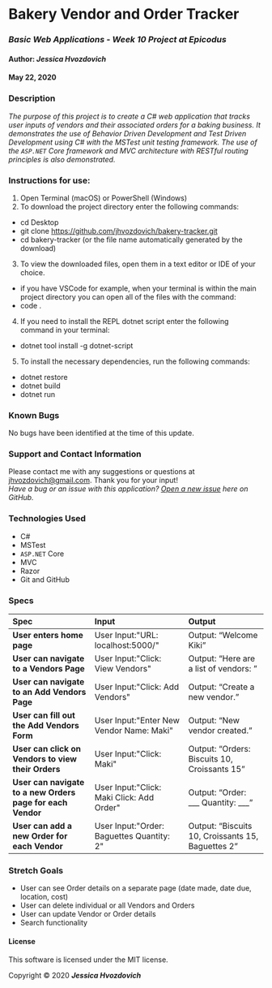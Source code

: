 # **Bakery Vendor and Order Tracker**

### _Basic Web Applications - Week 10 Project at Epicodus_

#### Author: **_Jessica Hvozdovich_**
#### May 22, 2020

### Description

_The purpose of this project is to create a C# web application that tracks user inputs of vendors and their associated orders for a baking business. It demonstrates the use of Behavior Driven Development and Test Driven Development using C# with the MSTest unit testing framework. The use of the `ASP.NET` Core framework and MVC architecture with RESTful routing principles is also demonstrated._

### Instructions for use:

1. Open Terminal (macOS) or PowerShell (Windows)
2. To download the project directory enter the following commands:
* cd Desktop
* git clone https://github.com/jhvozdovich/bakery-tracker.git
* cd bakery-tracker (or the file name automatically generated by the download)
3. To view the downloaded files, open them in a text editor or IDE of your choice.
* if you have VSCode for example, when your terminal is within the main project directory you can open all of the files with the command:
* code .
4. If you need to install the REPL dotnet script enter the following command in your terminal: 
* dotnet tool install -g dotnet-script
5. To install the necessary dependencies, run the following commands:
* dotnet restore
* dotnet build
* dotnet run

### Known Bugs

No bugs have been identified at the time of this update.

### Support and Contact Information

Please contact me with any suggestions or questions at jhvozdovich@gmail.com. Thank you for your input!  
_Have a bug or an issue with this application? [Open a new issue](https://github.com/jhvozdovich/bakery-tracker/issues) here on GitHub._

### Technologies Used

* C#
* MSTest
* `ASP.NET` Core
* MVC
* Razor
* Git and GitHub

### Specs
| Spec | Input | Output |
| :------------- | :------------- | :------------- |
| **User enters home page** | User Input:"URL: localhost:5000/" | Output: “Welcome Kiki” |
| **User can navigate to a Vendors Page** | User Input:"Click: View Vendors" | Output: “Here are a list of vendors: ” |
| **User can navigate to an Add Vendors Page** | User Input:"Click: Add Vendors" | Output: “Create a new vendor.” |
| **User can fill out the Add Vendors Form** | User Input:"Enter New Vendor Name: Maki" | Output: “New vendor created.” |
| **User can click on Vendors to view their Orders** | User Input:"Click: Maki" | Output: “Orders: Biscuits 10, Croissants 15” |
| **User can navigate to a new Orders page for each Vendor** | User Input:"Click: Maki Click: Add Order" | Output: “Order: \___ Quantity: \___” |
| **User can add a new Order for each Vendor** | User Input:"Order: Baguettes Quantity: 2" | Output: “Biscuits 10, Croissants 15, Baguettes 2” |

### Stretch Goals
* User can see Order details on a separate page (date made, date due, location, cost)
* User can delete individual or all Vendors and Orders
* User can update Vendor or Order details
* Search functionality

#### License

This software is licensed under the MIT license.

Copyright © 2020 **_Jessica Hvozdovich_**
